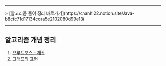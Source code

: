 ---
---
<hr>
> [알고리즘 풀이 정리 바로가기](https://chanhl22.notion.site/Java-b8cfc71d17134ccaa5e2102080d99e13)
<hr>

## 알고리즘 개념 정리
1. [브루트포스 - 재귀](https://chanhl22.notion.site/ddecef5703a64e1db5ea6efc2d117176)
2. [그래프의 표현](https://chanhl22.notion.site/ed240f7325bd480db0fc438824ce276c)

<br>